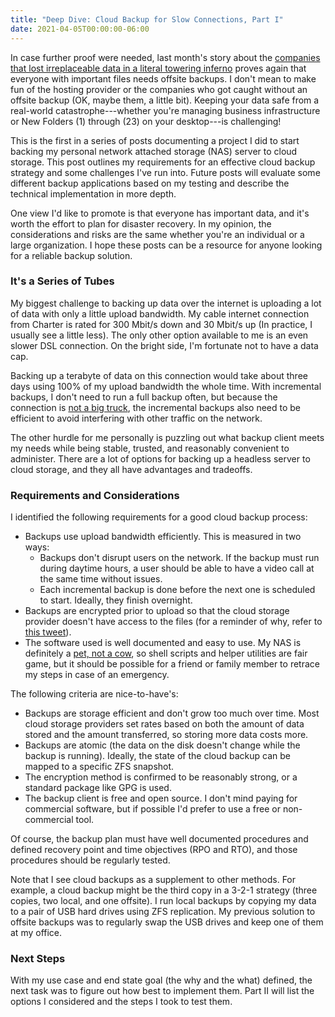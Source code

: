 ```yaml
---
title: "Deep Dive: Cloud Backup for Slow Connections, Part I"
date: 2021-04-05T00:00:00-06:00
---
```


In case further proof were needed, last month's story about the [companies that lost irreplaceable data in a literal towering inferno](https://www.polygon.com/22323078/rust-facepunch-fire-eu-datacenters) proves again that everyone with important files needs offsite backups. I don't mean to make fun of the hosting provider or the companies who got caught without an offsite backup (OK, maybe them, a little bit). Keeping your data safe from a real-world catastrophe---whether you're managing business infrastructure or New Folders (1) through (23) on your desktop---is challenging!

This is the first in a series of posts documenting a project I did to start backing my personal network attached storage (NAS) server to cloud storage. This post outlines my requirements for an effective cloud backup strategy and some challenges I've run into. Future posts will evaluate some different backup applications based on my testing and describe the technical implementation in more depth.

One view I'd like to promote is that everyone has important data, and it's worth the effort to plan for disaster recovery. In my opinion, the considerations and risks are the same whether you're an individual or a large organization. I hope these posts can be a resource for anyone looking for a reliable backup solution.

### It's a Series of Tubes

My biggest challenge to backing up data over the internet is uploading a lot of data with only a little upload bandwidth. My cable internet connection from Charter is rated for 300 Mbit/s down and 30 Mbit/s up (In practice, I usually see a little less). The only other option available to me is an even slower DSL connection. On the bright side, I'm fortunate not to have a data cap.

Backing up a terabyte of data on this connection would take about three days using 100% of my upload bandwidth the whole time. With incremental backups, I don't need to run a full backup often, but because the connection is [not a big truck](https://youtu.be/f99PcP0aFNE), the incremental backups also need to be efficient to avoid interfering with other traffic on the network.

The other hurdle for me personally is puzzling out what backup client meets my needs while being stable, trusted, and reasonably convenient to administer. There are a lot of options for backing up a headless server to cloud storage, and they all have advantages and tradeoffs.

### Requirements and Considerations

I identified the following requirements for a good cloud backup process:
* Backups use upload bandwidth efficiently. This is measured in two ways:
    * Backups don't disrupt users on the network. If the backup must run during daytime hours, a user should be able to have a video call at the same time without issues.
    * Each incremental backup is done before the next one is scheduled to start. Ideally, they finish overnight.
* Backups are encrypted prior to upload so that the cloud storage provider doesn't have access to the files (for a reminder of why, refer to [this tweet](https://twitter.com/Benjojo12/status/1373707799054712836?s=20)).
* The software used is well documented and easy to use. My NAS is definitely a [pet, not a cow](http://cloudscaling.com/blog/cloud-computing/the-history-of-pets-vs-cattle/), so shell scripts and helper utilities are fair game, but it should be possible for a friend or family member to retrace my steps in case of an emergency.

The following criteria are nice-to-have's:
* Backups are storage efficient and don't grow too much over time. Most cloud storage providers set rates based on both the amount of data stored and the amount transferred, so storing more data costs more.
* Backups are atomic (the data on the disk doesn't change while the backup is running). Ideally, the state of the cloud backup can be mapped to a specific ZFS snapshot.
* The encryption method is confirmed to be reasonably strong, or a standard package like GPG is used.
* The backup client is free and open source. I don't mind paying for commercial software, but if possible I'd prefer to use a free or non-commercial tool.

Of course, the backup plan must have well documented procedures and defined recovery point and time objectives (RPO and RTO), and those procedures should be regularly tested.

Note that I see cloud backups as a supplement to other methods. For example, a cloud backup might be the third copy in a 3-2-1 strategy (three copies, two local, and one offsite). I run local backups by copying my data to a pair of USB hard drives using ZFS replication. My previous solution to offsite backups was to regularly swap the USB drives and keep one of them at my office.

### Next Steps

With my use case and end state goal (the why and the what) defined, the next task was to figure out how best to implement them. Part II will list the options I considered and the steps I took to test them.
